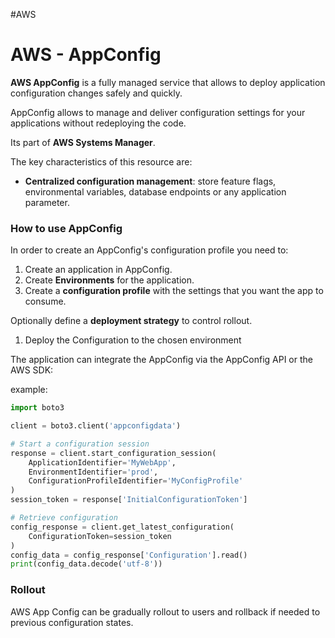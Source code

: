 #AWS 

# AWS - AppConfig

**AWS AppConfig** is a fully managed service that allows to deploy application configuration changes safely and quickly. 

AppConfig allows to manage and deliver configuration settings for your applications without redeploying the code. 

Its part of **AWS Systems Manager**. 

The key characteristics of this resource are: 

* **Centralized configuration management**: store feature flags, environmental variables, database endpoints or any application parameter. 

### How to use AppConfig

In order to create an AppConfig's configuration profile you need to: 
1. Create an application in AppConfig.
2. Create **Environments** for the application.
3. Create a **configuration profile** with the settings that you want the app to consume. 

Optionally define a **deployment strategy** to control rollout. 

1. Deploy the Configuration to the chosen environment

The application can integrate the AppConfig via the AppConfig API or the AWS SDK: 

example: 
```python
import boto3

client = boto3.client('appconfigdata')

# Start a configuration session
response = client.start_configuration_session(
    ApplicationIdentifier='MyWebApp',
    EnvironmentIdentifier='prod',
    ConfigurationProfileIdentifier='MyConfigProfile'
)
session_token = response['InitialConfigurationToken']

# Retrieve configuration
config_response = client.get_latest_configuration(
    ConfigurationToken=session_token
)
config_data = config_response['Configuration'].read()
print(config_data.decode('utf-8'))
```

### Rollout

AWS App Config can be gradually rollout to users and rollback if needed to previous configuration states. 